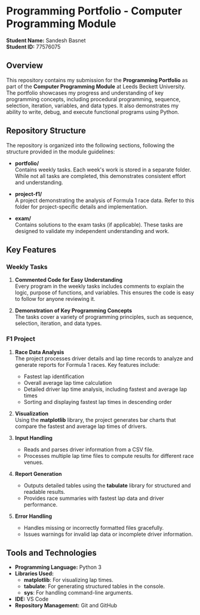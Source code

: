 # Programming Portfolio - Computer Programming Module

**Student Name:** Sandesh Basnet  
**Student ID:** 77576075  

## Overview
This repository contains my submission for the **Programming Portfolio** as part of the **Computer Programming Module** at Leeds Beckett University. The portfolio showcases my progress and understanding of key programming concepts, including procedural programming, sequence, selection, iteration, variables, and data types. It also demonstrates my ability to write, debug, and execute functional programs using Python.

## Repository Structure
The repository is organized into the following sections, following the structure provided in the module guidelines:

- **portfolio/**  
  Contains weekly tasks. Each week's work is stored in a separate folder. While not all tasks are completed, this demonstrates consistent effort and understanding.

- **project-f1/**  
  A project demonstrating the analysis of Formula 1 race data. Refer to this folder for project-specific details and implementation.

- **exam/**  
  Contains solutions to the exam tasks (if applicable). These tasks are designed to validate my independent understanding and work.

## Key Features
### Weekly Tasks
1. **Commented Code for Easy Understanding**  
   Every program in the weekly tasks includes comments to explain the logic, purpose of functions, and variables. This ensures the code is easy to follow for anyone reviewing it.

2. **Demonstration of Key Programming Concepts**  
   The tasks cover a variety of programming principles, such as sequence, selection, iteration, and data types.

### F1 Project
1. **Race Data Analysis**  
   The project processes driver details and lap time records to analyze and generate reports for Formula 1 races. Key features include:  
   - Fastest lap identification  
   - Overall average lap time calculation  
   - Detailed driver lap time analysis, including fastest and average lap times  
   - Sorting and displaying fastest lap times in descending order  

2. **Visualization**  
   Using the **matplotlib** library, the project generates bar charts that compare the fastest and average lap times of drivers.

3. **Input Handling**  
   - Reads and parses driver information from a CSV file.  
   - Processes multiple lap time files to compute results for different race venues.  

4. **Report Generation**  
   - Outputs detailed tables using the **tabulate** library for structured and readable results.  
   - Provides race summaries with fastest lap data and driver performance.

5. **Error Handling**  
   - Handles missing or incorrectly formatted files gracefully.  
   - Issues warnings for invalid lap data or incomplete driver information.

## Tools and Technologies
- **Programming Language:** Python 3  
- **Libraries Used:**
  - **matplotlib**: For visualizing lap times.  
  - **tabulate**: For generating structured tables in the console.  
  - **sys**: For handling command-line arguments.  
- **IDE:** VS Code  
- **Repository Management:** Git and GitHub  

